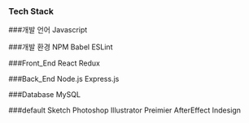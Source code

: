 ### Tech Stack 

###개발 언어
Javascript 

###개발 환경
NPM Babel ESLint

###Front_End
React Redux

###Back_End
Node.js Express.js

###Database
MySQL

###default
Sketch Photoshop Illustrator Preimier AfterEffect Indesign 

<!--
**Juhye-Kim/Juhye-Kim** is a ✨ _special_ ✨ repository because its `README.md` (this file) appears on your GitHub profile.

Here are some ideas to get you started:

- 🔭 I’m currently working on ...
- 🌱 I’m currently learning ...
- 👯 I’m looking to collaborate on ...
- 🤔 I’m looking for help with ...
- 💬 Ask me about ...
- 📫 How to reach me: ...
- 😄 Pronouns: ...
- ⚡ Fun fact: ...
-->
